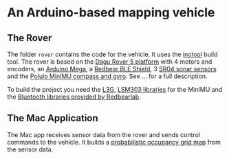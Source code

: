 # An Arduino-based mapping vehicle

## The Rover

The folder `rover` contains the code for the vehicle. It uses the [inotool](http://inotool.org) build tool. The rover is based on the [Dagu Rover 5 platform](https://www.pololu.com/product/1551) with 4 motors and encoders, an [Arduino Mega](http://arduino.cc/en/pmwiki.php?n=Main/ArduinoBoardMega), a [Redbear BLE Shield](http://redbearlab.com/bleshield/), 3 [SR04 sonar sensors](http://www.amazon.com/SainSmart-HC-SR04-Ranging-Detector-Distance/dp/B004U8TOE6) and the [Polulo MinIMU compass and gyro](https://www.pololu.com/product/2468). See ... for a full description. 

To build the project you need the [L3G](https://github.com/pololu/l3g-arduino), [LSM303 libraries](https://github.com/pololu/lsm303-arduino) for the MinIMU and the [Bluetooth libraries provided by Redbearlab](http://redbearlab.com/getting-started-bleshield).

## The Mac Application

The Mac app receives sensor data from the rover and sends control commands to the vehicle. It builds a [probabilistic occupancy grid map](http://en.wikipedia.org/wiki/Occupancy_grid_mapping) from the sensor data.
